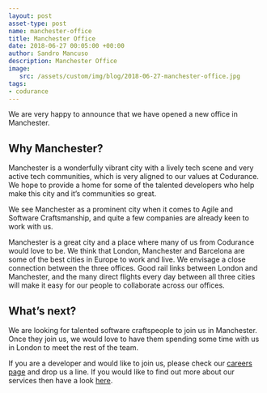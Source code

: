 ```yaml
---
layout: post
asset-type: post
name: manchester-office
title: Manchester Office
date: 2018-06-27 00:05:00 +00:00
author: Sandro Mancuso
description: Manchester Office
image:
   src: /assets/custom/img/blog/2018-06-27-manchester-office.jpg
tags:
- codurance
---
```


We are very happy to announce that we have opened a new office in Manchester.

## Why Manchester?

Manchester is a wonderfully vibrant city with a lively tech scene and very active tech communities, which is very aligned to our values at Codurance. We hope to provide a home for some of the talented developers who help make this city and it’s communities so great.

We see Manchester as a prominent city when it comes to Agile and Software Craftsmanship, and quite a few companies are already keen to work with us.

Manchester is a great city and a place where many of us from Codurance would love to be. We think that London, Manchester and Barcelona are some of the best cities in Europe to work and live. We envisage a close connection between the three offices. Good rail links between London and Manchester, and the many direct flights every day between all three cities will make it easy for our people to collaborate across our offices.

## What’s next?

We are looking for talented software craftspeople to join us in Manchester. Once they join us, we would love to have them spending some time with us in London to meet the rest of the team.

If you are a developer and would like to join us, please check our [careers page](https://codurance.com/careers/) and drop us a line. If you would like to find out more about our services then have a look [here](https://codurance.com/services/).


